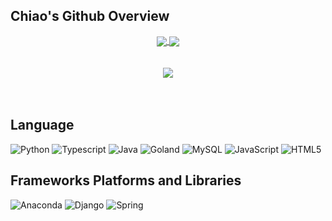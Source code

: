 <!--
**Chiaooo/Chiaooo** is a ✨ _special_ ✨ repository because its `README.md` (this file) appears on your GitHub profile.

Here are some ideas to get you started:

- 🔭 I’m currently working on ...
- 🌱 I’m currently learning ...
- 👯 I’m looking to collaborate on ...
- 🤔 I’m looking for help with ...
- 💬 Ask me about ...
- 📫 How to reach me: ...
- 😄 Pronouns: ...
- ⚡ Fun fact: ...
-->
## Chiao's Github Overview
<div align="center">
<a href="https://github.com/anuraghazra/github-readme-stats">
  <img align="center" src="https://github-readme-stats.vercel.app/api?username=Chiaooo&theme=vue-dark&count_private=true" />
</a>  
  
<a href="https://github.com/anuraghazra/github-readme-stats">
  <img align="center" src="https://github-readme-stats.vercel.app/api/top-langs/?username=Chiaooo&count_private=true&theme=vue-dark&layout=compact" />
</a>
</div>
</br></br>  
<div align="center">
  <a href="https://badges.pufler.dev">
    <img align="center" src="https://badges.pufler.dev/visits/Chiaooo/SchoolHomeworks"/>
  </a>
  </div>
  </br></br>  
  
## Language
![Python](http://img.shields.io/badge/-Python-3776AB?style=for-the-badge&logo=python&logoColor=ffff4a) 
![Typescript](http://img.shields.io/badge/-Typescript-CC342D?style=for-the-badge&logo=Typescript&logoColor=ffe8e8)
![Java](http://img.shields.io/badge/-Java-007396?style=for-the-badge&logo=java&logoColor=ffffff)
![Goland](http://img.shields.io/badge/-Golang-6DB33F?style=for-the-badge&logo=Goland&logoColor=ffffff)
![MySQL](https://img.shields.io/badge/-MySQL-3564AF?style=for-the-badge&logo=mysql&logoColor=white)
![JavaScript](https://img.shields.io/badge/javascript-%23323330.svg?style=for-the-badge&logo=javascript&logoColor=%23F7DF1E)
![HTML5](https://img.shields.io/badge/html5-%23E34F26.svg?style=for-the-badge&logo=html5&logoColor=white)  

## Frameworks Platforms and Libraries  
![Anaconda](https://img.shields.io/badge/Anaconda-%2344A833.svg?style=for-the-badge&logo=anaconda&logoColor=white)
![Django](https://img.shields.io/badge/django-%23092E20.svg?style=for-the-badge&logo=django&logoColor=white)
![Spring](https://img.shields.io/badge/spring-%236DB33F.svg?style=for-the-badge&logo=spring&logoColor=white)
